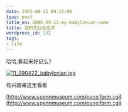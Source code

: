 ```yaml
---
date: 2005-08-11 09:16:00
type: post
title_en: 2005-08-11-my-babylonian-name
title: 我的巴比伦名字
wordpress_id: 132
tags:
- life
---
```


哈哈,看起来好记么?  

[](http://www.icbean.com/nickcheng/uploads/200508/11_090422_babylonian.jpg)[![11_090422_babylonian.jpg](http://nickcheng.com/wp-content/112902431103_tn.jpg)](http://nickcheng.com/wp-content/112902431103.jpg)
  
有兴趣来这里看看  

[http://www.upennmuseum.com/cuneiform.cgi](http://www.upennmuseum.com/cuneiform.cgi)
